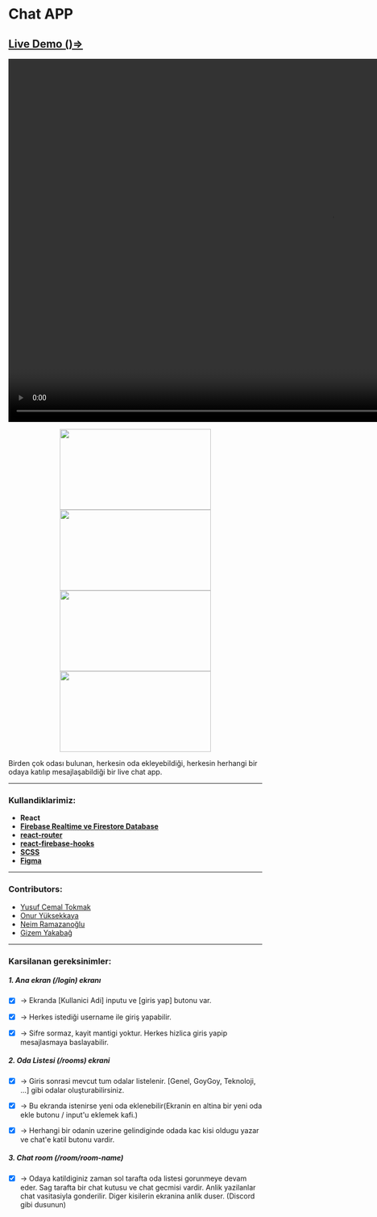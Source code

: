 # Chat APP

## [Live Demo ()=>](https://chat-app-teamc.netlify.app/)

<video src="https://user-images.githubusercontent.com/58252790/129451307-49c6cb06-70bf-487a-aef5-4b67ce42c337.mp4" width="1280" height="720" controls preload autoplay></video>

<p align="center">
  <img src="https://user-images.githubusercontent.com/58252790/129458364-4c12e596-9b53-497c-b7d5-7e819f422c83.png" width="300" height="160" />
  <img src="https://user-images.githubusercontent.com/58252790/129458363-0c3a5115-4952-457b-b678-069f5791ef5d.png" width="300" height="160" />
  <img src="https://user-images.githubusercontent.com/58252790/129458513-9112474a-38ff-4f40-8378-0cc4622b3b21.png" width="300" height="160" />
<img src="https://user-images.githubusercontent.com/58252790/129458523-224cb4e9-1ade-422e-bd29-aff67520a761.png" width="300" height="160" />
</p>

Birden çok odası bulunan, herkesin oda ekleyebildiği, herkesin herhangi bir odaya katılıp mesajlaşabildiği bir live chat app.

---

### Kullandiklarimiz:

- **React**
- **[Firebase Realtime ve Firestore Database](https://firebase.google.com/)**
- **[react-router](https://reactrouter.com/)**
- **[react-firebase-hooks](https://github.com/csfrequency/react-firebase-hooks)**
- **[SCSS](https://sass-lang.com/)**
- **[Figma](https://www.figma.com/file/tCOGv2GFqwYGJCOWyxrBeG/bootcamp-week-5?node-id=0%3A1)**

---

### Contributors:

- [Yusuf Cemal Tokmak](https://github.com/yusufcmlt)
- [Onur Yüksekkaya](https://github.com/onur-yuksekkaya)
- [Neim Ramazanoğlu](https://github.com/Neim-Ramazanoglu)
- [Gizem Yakabağ](https://github.com/gizemykbg)

---

### Karsilanan gereksinimler:

##### 1. Ana ekran (/login) ekranı

- [x] -> Ekranda [Kullanici Adi] inputu ve [giris yap] butonu var.

- [x] -> Herkes istediği username ile giriş yapabilir.

- [x] -> Sifre sormaz, kayit mantigi yoktur. Herkes hizlica giris yapip mesajlasmaya baslayabilir.

##### 2. Oda Listesi (/rooms) ekrani

- [x] -> Giris sonrasi mevcut tum odalar listelenir. [Genel, GoyGoy, Teknoloji, ...] gibi odalar oluşturabilirsiniz.

- [x] -> Bu ekranda istenirse yeni oda eklenebilir(Ekranin en altina bir yeni oda ekle butonu / input'u eklemek kafi.)

- [x] -> Herhangi bir odanin uzerine gelindiginde odada kac kisi oldugu yazar ve chat'e katil butonu vardir.

##### 3. Chat room (/room/room-name)

- [x] -> Odaya katildiginiz zaman sol tarafta oda listesi gorunmeye devam eder. Sag tarafta bir chat kutusu ve chat gecmisi vardir. Anlik yazilanlar chat vasitasiyla gonderilir. Diger kisilerin ekranina anlik duser. (Discord gibi dusunun)
